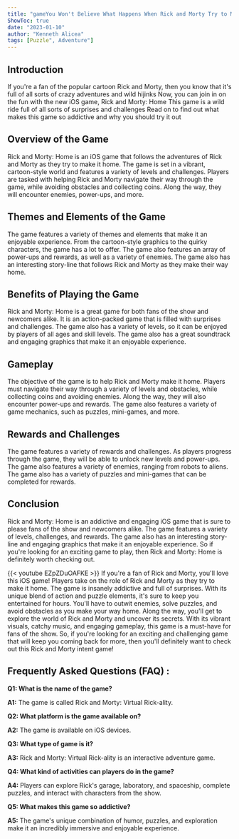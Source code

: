 ```yaml
---
title: "gameYou Won't Believe What Happens When Rick and Morty Try to Make it Home in this Insanely Addictive iOS Game!"
ShowToc: true 
date: "2023-01-10"
author: "Kenneth Alicea" 
tags: [Puzzle", Adventure"]
---
```

## Introduction

If you're a fan of the popular cartoon Rick and Morty, then you know that it's full of all sorts of crazy adventures and wild hijinks Now, you can join in on the fun with the new iOS game, Rick and Morty: Home This game is a wild ride full of all sorts of surprises and challenges Read on to find out what makes this game so addictive and why you should try it out

## Overview of the Game

Rick and Morty: Home is an iOS game that follows the adventures of Rick and Morty as they try to make it home. The game is set in a vibrant, cartoon-style world and features a variety of levels and challenges. Players are tasked with helping Rick and Morty navigate their way through the game, while avoiding obstacles and collecting coins. Along the way, they will encounter enemies, power-ups, and more.

## Themes and Elements of the Game

The game features a variety of themes and elements that make it an enjoyable experience. From the cartoon-style graphics to the quirky characters, the game has a lot to offer. The game also features an array of power-ups and rewards, as well as a variety of enemies. The game also has an interesting story-line that follows Rick and Morty as they make their way home.

## Benefits of Playing the Game

Rick and Morty: Home is a great game for both fans of the show and newcomers alike. It is an action-packed game that is filled with surprises and challenges. The game also has a variety of levels, so it can be enjoyed by players of all ages and skill levels. The game also has a great soundtrack and engaging graphics that make it an enjoyable experience.

## Gameplay

The objective of the game is to help Rick and Morty make it home. Players must navigate their way through a variety of levels and obstacles, while collecting coins and avoiding enemies. Along the way, they will also encounter power-ups and rewards. The game also features a variety of game mechanics, such as puzzles, mini-games, and more.

## Rewards and Challenges

The game features a variety of rewards and challenges. As players progress through the game, they will be able to unlock new levels and power-ups. The game also features a variety of enemies, ranging from robots to aliens. The game also has a variety of puzzles and mini-games that can be completed for rewards.

## Conclusion

Rick and Morty: Home is an addictive and engaging iOS game that is sure to please fans of the show and newcomers alike. The game features a variety of levels, challenges, and rewards. The game also has an interesting story-line and engaging graphics that make it an enjoyable experience. So if you're looking for an exciting game to play, then Rick and Morty: Home is definitely worth checking out.

{{< youtube EZpZDuOAFKE >}} 
If you're a fan of Rick and Morty, you'll love this iOS game! Players take on the role of Rick and Morty as they try to make it home. The game is insanely addictive and full of surprises. With its unique blend of action and puzzle elements, it's sure to keep you entertained for hours. You'll have to outwit enemies, solve puzzles, and avoid obstacles as you make your way home. Along the way, you'll get to explore the world of Rick and Morty and uncover its secrets. With its vibrant visuals, catchy music, and engaging gameplay, this game is a must-have for fans of the show. So, if you're looking for an exciting and challenging game that will keep you coming back for more, then you'll definitely want to check out this Rick and Morty intent game!

## Frequently Asked Questions (FAQ) :
**Q1: What is the name of the game?**

**A1:** The game is called Rick and Morty: Virtual Rick-ality.

**Q2: What platform is the game available on?**

**A2:** The game is available on iOS devices.

**Q3: What type of game is it?**

**A3:** Rick and Morty: Virtual Rick-ality is an interactive adventure game.

**Q4: What kind of activities can players do in the game?**

**A4:** Players can explore Rick's garage, laboratory, and spaceship, complete puzzles, and interact with characters from the show.

**Q5: What makes this game so addictive?**

**A5:** The game's unique combination of humor, puzzles, and exploration make it an incredibly immersive and enjoyable experience.




